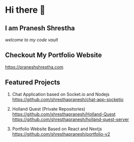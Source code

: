 # Hi there 👋
## I am **Pranesh Shrestha**

 *welcome to my code vault*

## Checkout My Portfolio Website
https://praneshshrestha.com

## Featured Projects

1. Chat Application based on Socket.io and Nodejs
	https://github.com/shresthapranesh/chat-app-socketio

2. Holland Quest (Private Repositories)
	https://github.com/shresthapranesh/Holland-Quest
	https://github.com/shresthapranesh/holland-quest-server

3. Portfolio Website Based on React and Nextjs
	https://github.com/shresthapranesh/portfolio-v2
